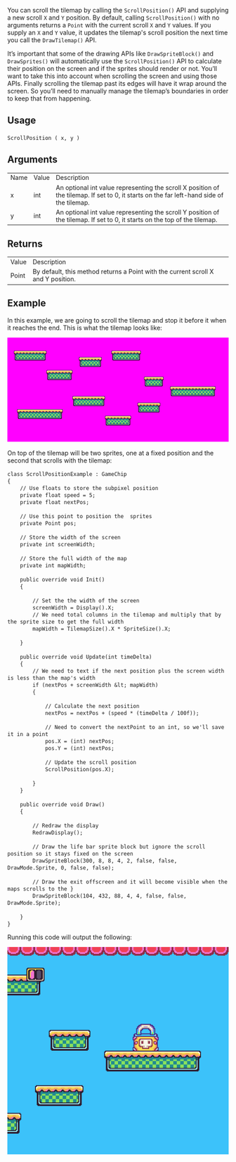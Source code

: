 You can scroll the tilemap by calling the `ScrollPosition()` API and supplying a new scroll `X` and `Y` position. By default, calling `ScrollPosition()` with no arguments returns a `Point` with the current scroll `X` and `Y` values. If you supply an `X` and `Y` value, it updates the tilemap's scroll position the next time you call the `DrawTilemap()` API.

It’s important that some of the drawing APIs like `DrawSpriteBlock()` and `DrawSprites()` will automatically use the `ScrollPosition()` API to calculate their position on the screen and if the sprites should render or not. You’ll want to take this into account when scrolling the screen and using those APIs. Finally scrolling the tilemap past its edges will have it wrap around the screen. So you’ll need to manually manage the tilemap’s boundaries in order to keep that from happening.

## Usage

`ScrollPosition ( x, y )`

## Arguments

<table>
  <tr>
    <td>Name</td>
    <td>Value</td>
    <td>Description</td>
  </tr>
  <tr>
    <td>x</td>
    <td>int</td>
    <td>An optional int value representing the scroll X position of the tilemap. If set to 0, it starts on the far left-hand side of the tilemap.</td>
  </tr>
  <tr>
    <td>y</td>
    <td>int</td>
    <td>An optional int value representing the scroll Y position of the tilemap. If set to 0, it starts on the top of the tilemap.</td>
  </tr>
</table>


## Returns

<table>
  <tr>
    <td>Value</td>
    <td>Description</td>
  </tr>
  <tr>
    <td>Point</td>
    <td>By default, this method returns a Point with the current scroll X and Y position.</td>
  </tr>
</table>


## Example

In this example, we are going to scroll the tilemap and stop it before it when it reaches the end. This is what the tilemap looks like:

![image alt text](images/ScrollPosition_image_0.png)

On top of the tilemap will be two sprites, one at a fixed position and the second that scrolls with the tilemap:

    class ScrollPositionExample : GameChip
    {
        // Use floats to store the subpixel position
        private float speed = 5;
        private float nextPos;

        // Use this point to position the  sprites
        private Point pos;

        // Store the width of the screen
        private int screenWidth;
        
        // Store the full width of the map
        private int mapWidth;

        public override void Init()
        {

            // Set the the width of the screen
            screenWidth = Display().X;
            // We need total columns in the tilemap and multiply that by the sprite size to get the full width
            mapWidth = TilemapSize().X * SpriteSize().X;

        }

        public override void Update(int timeDelta)
        {
            // We need to text if the next position plus the screen width is less than the map's width
            if (nextPos + screenWidth &lt; mapWidth)
            {

                // Calculate the next position
                nextPos = nextPos + (speed * (timeDelta / 100f));

                // Need to convert the nextPoint to an int, so we'll save it in a point
                pos.X = (int) nextPos;
                pos.Y = (int) nextPos;

                // Update the scroll position
                ScrollPosition(pos.X);

            }
        }

        public override void Draw()
        { 

            // Redraw the display
            RedrawDisplay();

            // Draw the life bar sprite block but ignore the scroll position so it stays fixed on the screen
            DrawSpriteBlock(300, 8, 8, 4, 2, false, false, DrawMode.Sprite, 0, false, false);

            // Draw the exit offscreen and it will become visible when the maps scrolls to the }
            DrawSpriteBlock(104, 432, 88, 4, 4, false, false, DrawMode.Sprite);

        }
    }

Running this code will output the following:

![image alt text](images/ScrollPositionOutput_image_0.png)


